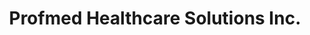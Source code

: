 ---
title: "Profmed Healthcare Solutions Inc."
url: /vaughan/profmed-healthcare-solutions-inc/
shop: Sanitätshaus
---